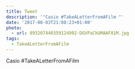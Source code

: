 ```yaml
---
title: Tweet
description: '"Casio #TakeALetterFromAFilm "'
date: '2017-08-03T21:08:23+01:00'
photo:
  - url: 893207440359124992-DGVPaCkUMAAF01M.jpg
tags:
  - TakeALetterFromAFilm
---
```

Casio #TakeALetterFromAFilm 
